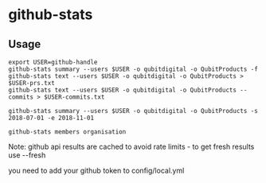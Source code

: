 # github-stats

## Usage

```
export USER=github-handle
github-stats summary --users $USER -o qubitdigital -o QubitProducts -f
github-stats text --users $USER -o qubitdigital -o QubitProducts > $USER-prs.txt
github-stats text --users $USER -o qubitdigital -o QubitProducts --commits > $USER-commits.txt

github-stats summary --users $USER -o qubitdigital -o QubitProducts -s 2018-07-01 -e 2018-11-01

github-stats members organisation
```

Note: github api results are cached to avoid rate limits - to get fresh results use --fresh

you need to add your github token to config/local.yml